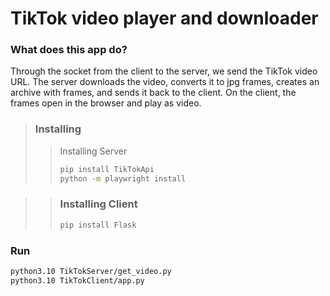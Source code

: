 # TikTok video player and downloader

### What does this app do?
Through the socket from the client to the server, we send the TikTok video URL. The server downloads the video, 
converts it to jpg frames, creates an archive with frames, and sends it back to the client. On the client, the frames open in the browser and play as video.

> ### Installing 
>>Installing Server
>>```sh
>> pip install TikTokApi
>> python -m playwright install
>> ```

>> ### Installing Client
>>```sh
>>pip install Flask
>> ```

### Run
```sh
python3.10 TikTokServer/get_video.py
python3.10 TikTokClient/app.py
```
